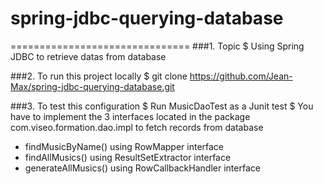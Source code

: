 # spring-jdbc-querying-database
===============================
###1. Topic
$ Using Spring JDBC to retrieve datas from database

###2. To run this project locally
$ git clone https://github.com/Jean-Max/spring-jdbc-querying-database.git

###3. To test this configuration
$ Run MusicDaoTest as a Junit test
$ You have to implement the 3 interfaces located in the package com.viseo.formation.dao.impl to fetch records from database
- findMusicByName() using RowMapper interface
- findAllMusics() using ResultSetExtractor interface
- generateAllMusics() using RowCallbackHandler interface